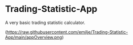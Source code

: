 # Trading-Statistic-App
A very basic trading statistic calculator.


(https://raw.githubusercontent.com/emilje/Trading-Statistic-App/main/appOverview.png)
